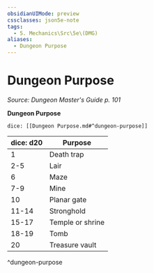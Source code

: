 ```yaml
---
obsidianUIMode: preview
cssclasses: json5e-note
tags:
  - 5. Mechanics\Src\5e\(DMG)
aliases:
  - Dungeon Purpose
---
```

# Dungeon Purpose
*Source: Dungeon Master's Guide p. 101* 

**Dungeon Purpose**

`dice: [[Dungeon Purpose.md#^dungeon-purpose]]`

| dice: d20 | Purpose |
|-----------|---------|
| 1 | Death trap |
| 2-5 | Lair |
| 6 | Maze |
| 7-9 | Mine |
| 10 | Planar gate |
| 11-14 | Stronghold |
| 15-17 | Temple or shrine |
| 18-19 | Tomb |
| 20 | Treasure vault |
^dungeon-purpose
